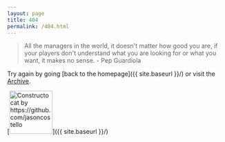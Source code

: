 ```yaml
---
layout: page
title: 404
permalink: /404.html
---
```


<blockquote>
<p>All the managers in the world, it doesn't matter how good you are, if your players don't understand what you are looking for or what you want, it makes no sense. - Pep Guardiola</p>
</blockquote> 

Try again by going [back to the homepage]({{ site.baseurl }}/) or visit the <a href="https://tacticsjournal.com/archive">Archive</a>.

[<img src="{{ site.baseurl }}/images/FE0024A5-5B8C-4CB7-84A7-0A88C8801B63.jpeg" alt="Constructocat by https://github.com/jasoncostello" style="width: 100px;"/>]({{ site.baseurl }}/)
